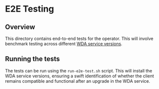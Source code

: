 # E2E Testing

## Overview
This directory contains end-to-end tests for the operator.
This will involve benchmark testing across different [WDA service versions](https://github.com/appium/WebDriverAgent/releases).

## Running the tests
The tests can be run using the `run-e2e-test.sh` script.
This will install the WDA service versions, ensuring a swift identification of whether the client remains compatible and functional after an upgrade in the WDA service.
